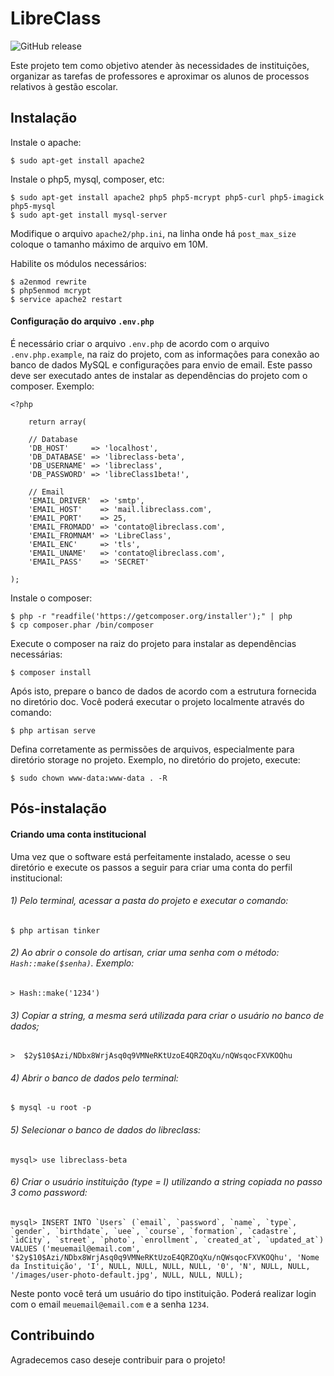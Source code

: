 # LibreClass

![GitHub release](https://img.shields.io/badge/Vers%C3%A3o-1.5.1-green.svg)

Este projeto tem como objetivo atender às necessidades de instituições, organizar as tarefas de professores e aproximar os alunos de processos relativos à gestão escolar.

## Instalação

Instale o apache:

    $ sudo apt-get install apache2

Instale o php5, mysql, composer, etc:

    $ sudo apt-get install apache2 php5 php5-mcrypt php5-curl php5-imagick php5-mysql
    $ sudo apt-get install mysql-server

Modifique o arquivo `apache2/php.ini`, na linha onde há `post_max_size` coloque o tamanho máximo de arquivo em 10M.

Habilite os módulos necessários:

    $ a2enmod rewrite
    $ php5enmod mcrypt
    $ service apache2 restart

#### Configuração do arquivo `.env.php`

É necessário criar o arquivo `.env.php` de acordo com o arquivo `.env.php.example`, na raiz do projeto, com as informações para conexão ao banco de dados MySQL e configurações para envio de email. Este passo deve ser executado antes de instalar as dependências do projeto com o composer. Exemplo:

    <?php

        return array(

        // Database
        'DB_HOST'     => 'localhost',
        'DB_DATABASE' => 'libreclass-beta',
        'DB_USERNAME' => 'libreclass',
        'DB_PASSWORD' => 'libreClass1beta!',

        // Email
        'EMAIL_DRIVER'  => 'smtp',
        'EMAIL_HOST'    => 'mail.libreclass.com',
        'EMAIL_PORT'    => 25,
        'EMAIL_FROMADD' => 'contato@libreclass.com',
        'EMAIL_FROMNAM' => 'LibreClass',
        'EMAIL_ENC'     => 'tls',
        'EMAIL_UNAME'   => 'contato@libreclass.com',
        'EMAIL_PASS'    => 'SECRET'

    );

Instale o composer:

    $ php -r "readfile('https://getcomposer.org/installer');" | php
    $ cp composer.phar /bin/composer

Execute o composer na raiz do projeto para instalar as dependências necessárias:

    $ composer install

Após isto, prepare o banco de dados de acordo com a estrutura fornecida no diretório doc. Você poderá executar o projeto localmente através do comando:

    $ php artisan serve

Defina corretamente as permissões de arquivos, especialmente para diretório storage no projeto. Exemplo, no diretório do projeto, execute:

    $ sudo chown www-data:www-data . -R

## Pós-instalação

#### Criando uma conta institucional

Uma vez que o software está perfeitamente instalado, acesse o seu diretório e execute os passos a seguir para criar uma conta do perfil institucional:

###### 1) Pelo terminal, acessar a pasta do projeto e executar o comando:

    $ php artisan tinker

###### 2) Ao abrir o console do artisan, criar uma senha com o método: `Hash::make($senha)`. Exemplo:

    > Hash::make('1234')

###### 3) Copiar a string, a mesma será utilizada para criar o usuário no banco de dados;

    >  $2y$10$Azi/NDbx8WrjAsq0q9VMNeRKtUzoE4QRZOqXu/nQWsqocFXVKOQhu

###### 4) Abrir o banco de dados pelo terminal:

    $ mysql -u root -p

###### 5) Selecionar o banco de dados do libreclass:

    mysql> use libreclass-beta

###### 6) Criar o usuário instituição (type = I) utilizando a string copiada no passo 3 como password:

    mysql> INSERT INTO `Users` (`email`, `password`, `name`, `type`, `gender`, `birthdate`, `uee`, `course`, `formation`, `cadastre`, `idCity`, `street`, `photo`, `enrollment`, `created_at`, `updated_at`) VALUES ('meuemail@email.com', '$2y$10$Azi/NDbx8WrjAsq0q9VMNeRKtUzoE4QRZOqXu/nQWsqocFXVKOQhu', 'Nome da Instituição', 'I', NULL, NULL, NULL, NULL, '0', 'N', NULL, NULL, '/images/user-photo-default.jpg', NULL, NULL, NULL);

Neste ponto você terá um usuário do tipo instituição. Poderá realizar login com o email `meuemail@email.com` e a senha `1234`.

## Contribuindo

Agradecemos caso deseje contribuir para o projeto!
